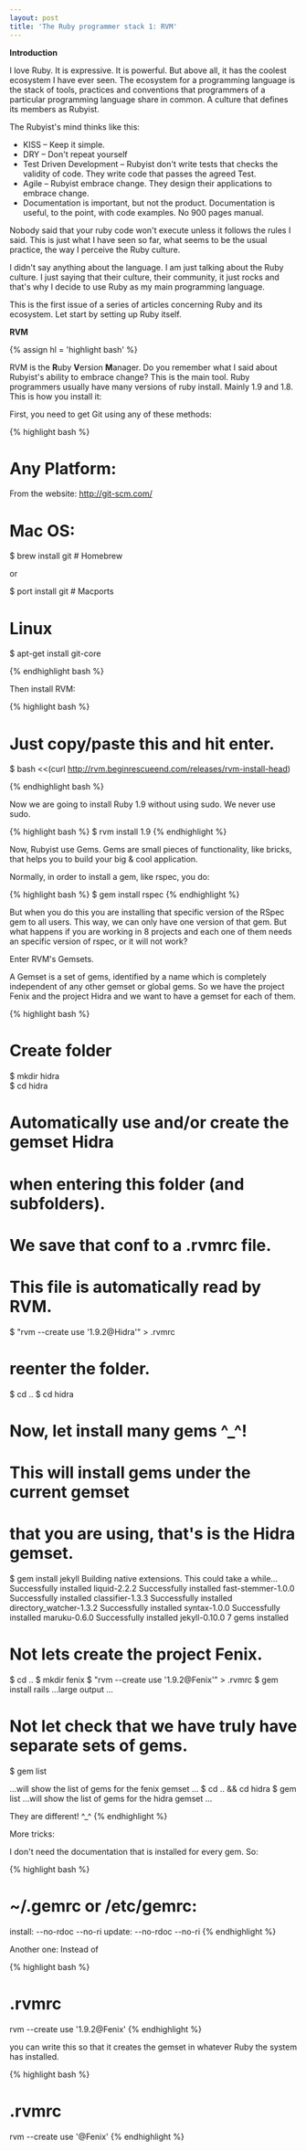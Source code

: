 ```yaml
---
layout: post
title: 'The Ruby programmer stack 1: RVM'
---      
```

 
**Introduction**

I love Ruby. It is expressive. It is powerful. But above all, it has the coolest ecosystem I have ever seen. The ecosystem for a programming language is the stack of tools, practices and conventions that programmers of a particular programming language share in common. A culture that defines its members as Rubyist.  

The Rubyist's mind thinks like this:  

* KISS – Keep it simple. 
* DRY – Don't repeat yourself
* Test Driven Development – Rubyist don't write tests that checks the validity of code. They write code that passes the agreed Test. 
* Agile – Rubyist embrace change. They design their applications to embrace change. 
* Documentation is important, but not the product. Documentation is useful, to the point, with code examples. No 900 pages manual.                                                                       

Nobody said that your ruby code won't execute unless it follows the rules I said. This is just what I have seen so far, what seems to be the usual practice, the way I perceive the Ruby culture. 

I didn't say anything about the language. I am just talking about the Ruby culture. I just saying that their culture, their community, it just rocks and that's why I decide to use Ruby as my main programming language.

This is the first issue of a series of articles concerning Ruby and its ecosystem. Let start by setting up Ruby itself.

**RVM**

{% assign hl = 'highlight bash' %}

RVM is the **R**uby **V**ersion **M**anager. Do you remember what I said about Rubyist's ability to embrace change? This is the main tool. Ruby programmers usually have many versions of ruby install. Mainly 1.9 and 1.8. This is how you install it:
 
First, you need to get Git using any of these methods:

{% highlight bash %}
# Any Platform:

From the website: http://git-scm.com/

# Mac OS:

$ brew install git  # Homebrew

or

$ port install git # Macports

# Linux

$ apt-get install git-core 

{% endhighlight bash %}

Then install RVM:     

{% highlight bash %}    
# Just copy/paste this and hit enter.
$ bash <<(curl http://rvm.beginrescueend.com/releases/rvm-install-head)

{% endhighlight bash %}    

Now we are going to install Ruby 1.9 without using sudo. We never use sudo.

{% highlight bash %} 
$ rvm install 1.9
{% endhighlight %}   

Now, Rubyist use Gems. Gems are small pieces of functionality, like bricks, that helps you to build your big & cool application. 

Normally, in order to install a gem, like rspec, you do:

{% highlight bash %} 
$ gem install rspec
{% endhighlight %} 

But when you do this you are installing that specific version of the RSpec gem to all users. This way, we can only have one version of that gem. But what happens if you are working in 8 projects and each one of them needs an specific version of rspec, or it will not work?

Enter RVM's Gemsets.    

A Gemset is a set of gems, identified by a name which is completely independent of any other gemset or global gems. So we have the project Fenix and the project Hidra and we want to have a gemset for each of them. 

{% highlight bash %} 
# Create folder
$ mkdir hidra  
$ cd hidra                   
# Automatically use and/or create the gemset Hidra
# when entering this folder (and subfolders). 
# We save that conf to a .rvmrc file. 
# This file is automatically read by RVM.
$ "rvm --create use  '1.9.2@Hidra'" > .rvmrc 

# reenter the folder.

$ cd ..
$ cd hidra

# Now, let install many gems ^_^!
# This will install gems under the current gemset 
# that you are using, that's is the Hidra gemset. 
$ gem install jekyll
Building native extensions.  This could take a while...
Successfully installed liquid-2.2.2
Successfully installed fast-stemmer-1.0.0
Successfully installed classifier-1.3.3
Successfully installed directory_watcher-1.3.2
Successfully installed syntax-1.0.0
Successfully installed maruku-0.6.0
Successfully installed jekyll-0.10.0
7 gems installed  
        
# Not lets create the project Fenix.
$ cd ..
$ mkdir fenix
$ "rvm --create use  '1.9.2@Fenix'" > .rvmrc
$ gem install rails
...large output ... 

# Not let check that we have truly have separate sets of gems. 

$ gem list

...will show the list of gems for the fenix gemset ...
$ cd .. && cd hidra
$ gem list
...will show the list of gems for the hidra gemset ...    

They are different! ^_^
{% endhighlight %}      
                                                          

More tricks:

I don't need the documentation that is installed for every gem. So:
                                    
{% highlight bash %}          
# ~/.gemrc or /etc/gemrc: 
install: --no-rdoc --no-ri
update: --no-rdoc --no-ri
{% endhighlight %}
                   
Another one:
Instead of 

{% highlight bash %}  
# .rvmrc
rvm --create use  '1.9.2@Fenix'
{% endhighlight %}

you can write this so that it creates the gemset in whatever Ruby the system has installed.                           

{% highlight bash %} 
# .rvmrc
rvm --create use  '@Fenix'
{% endhighlight %}

 
